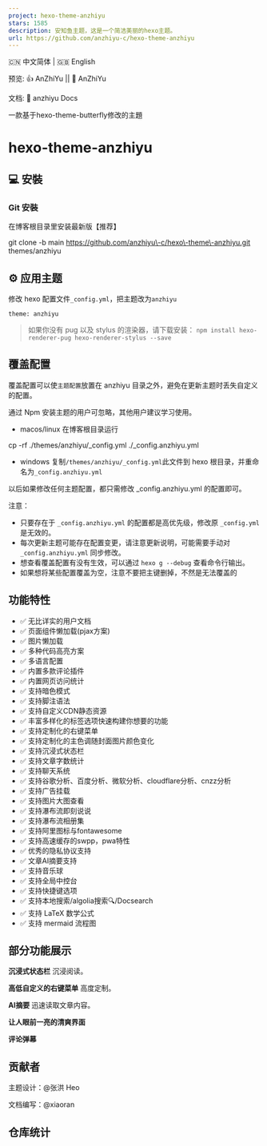 ```yaml
---
project: hexo-theme-anzhiyu
stars: 1585
description: 安知鱼主题，这是一个简洁美丽的hexo主题。
url: https://github.com/anzhiyu-c/hexo-theme-anzhiyu
---
```


  
  
  

🇨🇳 中文简体 | 🇬🇧 English

预览: 👍 AnZhiYu || 🤞 AnZhiYu

文档: 📖 anzhiyu Docs

一款基于hexo-theme-butterfly修改的主題

hexo-theme-anzhiyu
==================

💻 安裝
-----

### Git 安裝

在博客根目录里安装最新版【推荐】

git clone \-b main https://github.com/anzhiyu\-c/hexo\-theme\-anzhiyu.git themes/anzhiyu

⚙ 应用主题
------

修改 hexo 配置文件`_config.yml`，把主题改为`anzhiyu`

```
theme: anzhiyu
```

> 如果你没有 pug 以及 stylus 的渲染器，请下载安装： `npm install hexo-renderer-pug hexo-renderer-stylus --save`

覆盖配置
----

覆盖配置可以使`主题配置`放置在 anzhiyu 目录之外，避免在更新主题时丢失自定义的配置。

通过 Npm 安装主题的用户可忽略，其他用户建议学习使用。

-   macos/linux 在博客根目录运行

cp -rf ./themes/anzhiyu/\_config.yml ./\_config.anzhiyu.yml

-   windows 复制`/themes/anzhiyu/_config.yml`此文件到 hexo 根目录，并重命名为`_config.anzhiyu.yml`

以后如果修改任何主题配置，都只需修改 \_config.anzhiyu.yml 的配置即可。

注意：

-   只要存在于 `_config.anzhiyu.yml` 的配置都是高优先级，修改原 `_config.yml` 是无效的。
-   每次更新主题可能存在配置变更，请注意更新说明，可能需要手动对 `_config.anzhiyu.yml` 同步修改。
-   想查看覆盖配置有没有生效，可以通过 `hexo g --debug` 查看命令行输出。
-   如果想将某些配置覆盖为空，注意不要把主键删掉，不然是无法覆盖的

功能特性
----

-   ✅ 无比详实的用户文档
-   ✅ 页面组件懒加载(pjax方案)
-   ✅ 图片懒加载
-   ✅ 多种代码高亮方案
-   ✅ 多语言配置
-   ✅ 内置多款评论插件
-   ✅ 内置网页访问统计
-   ✅ 支持暗色模式
-   ✅ 支持脚注语法
-   ✅ 支持自定义CDN静态资源
-   ✅ 丰富多样化的标签选项快速构建你想要的功能
-   ✅ 支持定制化的右键菜单
-   ✅ 支持定制化的主色调随封面图片颜色变化
-   ✅ 支持沉浸式状态栏
-   ✅ 支持文章字数统计
-   ✅ 支持聊天系统
-   ✅ 支持谷歌分析、百度分析、微软分析、cloudflare分析、cnzz分析
-   ✅ 支持广告挂载
-   ✅ 支持图片大图查看
-   ✅ 支持瀑布流即刻说说
-   ✅ 支持瀑布流相册集
-   ✅ 支持阿里图标与fontawesome
-   ✅ 支持高速缓存的swpp，pwa特性
-   ✅ 优秀的隐私协议支持
-   ✅ 文章AI摘要支持
-   ✅ 支持音乐球
-   ✅ 支持全局中控台
-   ✅ 支持快捷键选项
-   ✅ 支持本地搜索/algolia搜索🔍/Docsearch
-   ✅ 支持 LaTeX 数学公式
-   ✅ 支持 mermaid 流程图

部分功能展示
------

**沉浸式状态栏** 沉浸阅读。

**高低自定义的右键菜单** 高度定制。

**AI摘要** 迅速读取文章内容。

**让人眼前一亮的清爽界面**

**评论弹幕**

贡献者
---

主题设计：@张洪 Heo

文档编写：@xiaoran

仓库统计
----
